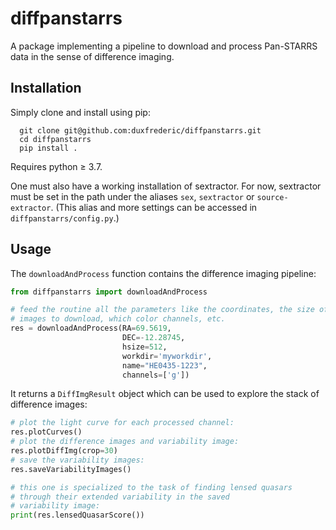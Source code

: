 # diffpanstarrs
A package implementing a pipeline to download and process Pan-STARRS data in the sense of
difference imaging.

## Installation
Simply clone and install using pip:
```
  git clone git@github.com:duxfrederic/diffpanstarrs.git
  cd diffpanstarrs
  pip install .
```
Requires python ≥ 3.7.

One must also have a working installation of sextractor. For now, sextractor must
be set in the path under the aliases `sex`, `sextractor` or `source-extractor`.
(This alias and more settings can be accessed in `diffpanstarrs/config.py`.)

## Usage
The `downloadAndProcess` function contains the difference imaging pipeline:
```python
from diffpanstarrs import downloadAndProcess

# feed the routine all the parameters like the coordinates, the size of the
# images to download, which color channels, etc.
res = downloadAndProcess(RA=69.5619,
                         DEC=-12.28745,
                         hsize=512,
                         workdir='myworkdir',
                         name="HE0435-1223",
                         channels=['g'])
```

It returns a `DiffImgResult` object which can be used to explore the stack of difference images:

```python
# plot the light curve for each processed channel:
res.plotCurves()
# plot the difference images and variability image:
res.plotDiffImg(crop=30)
# save the variability images:
res.saveVariabilityImages()

# this one is specialized to the task of finding lensed quasars
# through their extended variability in the saved
# variability image:
print(res.lensedQuasarScore())
```


